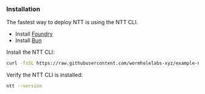 ### Installation

The fastest way to deploy NTT is using the NTT CLI.

- Install [Foundry](https://book.getfoundry.sh/getting-started/installation)
- Install [Bun](https://bun.sh/)

Install the NTT CLI:
```bash
curl -fsSL https://raw.githubusercontent.com/wormholelabs-xyz/example-native-token-transfers/cli/cli/install.sh | bash
```

Verify the NTT CLI is installed:
```bash
ntt --version
```
